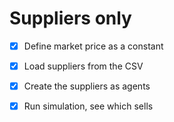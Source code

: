 # Suppliers only

- [X] Define market price as a constant
- [X] Load suppliers from the CSV
- [X] Create the suppliers as agents
- [X] Run simulation, see which sells


